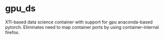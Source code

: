 # gpu_ds
X11-based data science container with support for gpu anaconda-based pytorch. Eliminates need to map container ports by using container-internal firefox.
